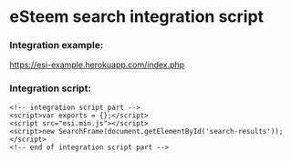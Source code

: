 # eSteem search integration script

### Integration example:

https://esi-example.herokuapp.com/index.php

### Integration script:

```
<!-- integration script part -->
<script>var exports = {};</script>
<script src="esi.min.js"></script>
<script>new SearchFrame(document.getElementById('search-results'));</script>
<!-- end of integration script part -->
```
